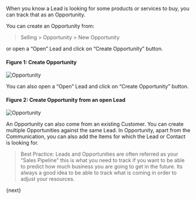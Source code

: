When you know a Lead is looking for some products or services to buy, you can
track that as an Opportunity.

You can create an Opportunity from:

> Selling > Opportunity > New Opportunity

or open a “Open” Lead and click on “Create Opportunity” button.

#### Figure 1: Create Opportunity 

<img class="screenshot" alt="Opportunity" src="/assets/manual_erpnext_com/img/crm/opportunity.png">

You can also open a “Open” Lead and click on “Create Opportunity” button.

#### Figure 2: Create Opportunity from an open Lead

<img class="screenshot" alt="Opportunity" src="/assets/manual_erpnext_com/img/crm/lead-to-opportunity.png">

An Opportunity can also come from an existing Customer. You can create
multiple Opportunities against the same Lead. In Opportunity, apart from the
Communication, you can also add the Items for which the Lead or Contact is
looking for.

> Best Practice: Leads and Opportunities are often referred as your “Sales
Pipeline” this is what you need to track if you want to be able to predict how
much business you are going to get in the future. Its always a good idea to be
able to track what is coming in order to adjust your resources.

{next}
